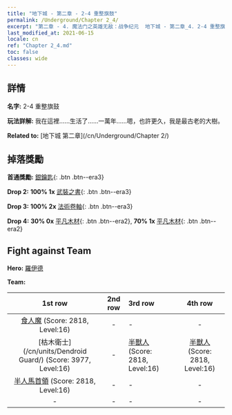 ```yaml
---
title: "地下城 - 第二章 - 2-4 重整旗鼓"
permalink: /Underground/Chapter 2_4/
excerpt: "第二章 - 4. 魔法门之英雄无敌：战争纪元  地下城 - 第二章_4. 2-4 重整旗鼓"
last_modified_at: 2021-06-15
locale: cn
ref: "Chapter 2_4.md"
toc: false
classes: wide
---
```


## 詳情

 **名字:** 2-4 重整旗鼓

 **玩法詳解:**       我在這裡……生活了……一萬年……嗯，也許更久，我是最古老的大樹。

 **Related to:** [地下城 第二章](/cn/Underground/Chapter 2/)

## 掉落獎勵

 **首通獎勵:** [銀鑰匙](/cn/Items/con_693/){: .btn .btn--era3}

 **Drop 2:** **100% 1x** [武裝之書](/cn/Items/mat_18/){: .btn .btn--era3}

 **Drop 3:** **100% 2x** [法術卷軸](/cn/Items/con_694/){: .btn .btn--era3}

 **Drop 4:** **30% 0x** [平凡木材](/cn/Items/mat_7/){: .btn .btn--era2}, **70% 1x** [平凡木材](/cn/Items/mat_7/){: .btn .btn--era2}


## Fight against Team
 **Hero:** [羅伊德](/cn/heroes/Ryland/)

 **Team:**


  | 1st row | 2nd row | 3rd row | 4th row |
  |:----:|:----:|:----|:----:|
  | [食人魔](/cn/units/Ogre/) (Score: 2818, Level:16)  | - | - | - |
  | [枯木衛士](/cn/units/Dendroid Guard/) (Score: 3977, Level:16)  | - | [半獸人](/cn/units/Orc/) (Score: 2818, Level:16)  | [半獸人](/cn/units/Orc/) (Score: 2818, Level:16)  |
  | [半人馬首領](/cn/units/Centaur/) (Score: 2818, Level:16)  | - | - | - |
  | - | - | - | - |


